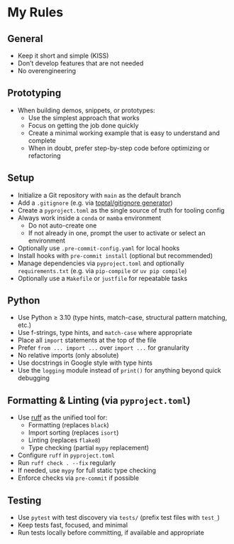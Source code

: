 # My Rules

## General

- Keep it short and simple (KISS)
- Don’t develop features that are not needed
- No overengineering

## Prototyping

- When building demos, snippets, or prototypes:
  - Use the simplest approach that works
  - Focus on getting the job done quickly
  - Create a minimal working example that is easy to understand and complete
  - When in doubt, prefer step-by-step code before optimizing or refactoring

## Setup

- Initialize a Git repository with `main` as the default branch
- Add a `.gitignore` (e.g. via [toptal/gitignore generator](https://www.toptal.com/developers/gitignore))
- Create a `pyproject.toml` as the single source of truth for tooling config
- Always work inside a `conda` or `mamba` environment
  - Do not auto-create one
  - If not already in one, prompt the user to activate or select an environment
- Optionally use `.pre-commit-config.yaml` for local hooks
- Install hooks with `pre-commit install` (optional but recommended)
- Manage dependencies via `pyproject.toml` and optionally `requirements.txt` (e.g. via `pip-compile` or `uv pip compile`)
- Optionally use a `Makefile` or `justfile` for repeatable tasks

## Python

- Use Python ≥ 3.10 (type hints, match-case, structural pattern matching, etc.)
- Use f-strings, type hints, and `match-case` where appropriate
- Place all `import` statements at the top of the file
- Prefer `from ... import ...` over `import ...` for granularity
- No relative imports (only absolute)
- Use docstrings in Google style with type hints
- Use the `logging` module instead of `print()` for anything beyond quick debugging

## Formatting & Linting (via `pyproject.toml`)

- Use [ruff](https://docs.astral.sh/ruff/) as the unified tool for:
  - Formatting (replaces `black`)
  - Import sorting (replaces `isort`)
  - Linting (replaces `flake8`)
  - Type checking (partial `mypy` replacement)
- Configure `ruff` in `pyproject.toml`
- Run `ruff check . --fix` regularly
- If needed, use `mypy` for full static type checking
- Enforce checks via `pre-commit` if possible

## Testing

- Use `pytest` with test discovery via `tests/` (prefix test files with `test_`)
- Keep tests fast, focused, and minimal
- Run tests locally before committing, if available and appropriate
